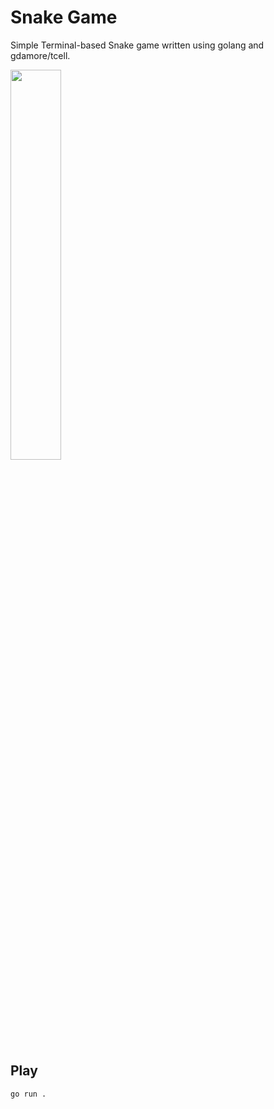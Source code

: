 # Snake Game

Simple Terminal-based Snake game written using golang and gdamore/tcell.

<img src="https://i.imgur.com/QTNmrFA.gif" width="40%">


## Play
```shell
go run .
```
